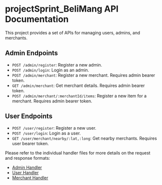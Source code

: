 # projectSprint_BeliMang API Documentation

This project provides a set of APIs for managing users, admins, and merchants.

## Admin Endpoints

- `POST /admin/register`: Register a new admin.
- `POST /admin/login`: Login as an admin.
- `POST /admin/merchant`: Register a new merchant. Requires admin bearer token.
- `GET /admin/merchant`: Get merchant details. Requires admin bearer token.
- `POST /admin/merchant/:merchantId/items`: Register a new item for a merchant. Requires admin bearer token.

## User Endpoints

- `POST /user/register`: Register a new user.
- `POST /user/login`: Login as a user.
- `GET /user/merchant/nearby/:lat,:long`: Get nearby merchants. Requires user bearer token.

Please refer to the individual handler files for more details on the request and response formats:

- [Admin Handler](handler/admin.handler.go)
- [User Handler](handler/user.handler.go)
- [Merchant Handler](handler/merchant.handler.go)